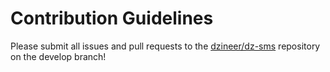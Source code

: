 # Contribution Guidelines

Please submit all issues and pull requests to the [dzineer/dz-sms](https://github.com/dzineer/dz-sms) repository on the develop branch!